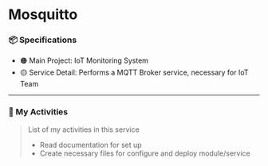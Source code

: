 # Mosquitto

### :package: Specifications
- :orange_circle: Main Project: IoT Monitoring System
- :yellow_circle: Service Detail: Performs a MQTT Broker service, necessary for IoT Team

***

### :scroll: My Activities
> List of my activities in this service
> * Read documentation for set up 
> * Create necessary files for configure and deploy module/service  


